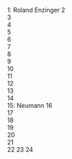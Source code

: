 1: Roland Enzinger
2  
3  
4  
5  
6  
7  
8  
9  
10  
11  
12  
13  
14  
15: Neumann
16  
17    
18  
19  
20  
21  
22 
23
24 